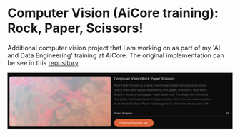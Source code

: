 # Computer Vision (AiCore training): Rock, Paper, Scissors!

Additional computer vision project that I am working on as part of my 'AI and Data Engineering' training at AiCore. The original implementation can be see in this [repository](https://github.com/CaterinaBi/aicore-computer-vision).

![This is an image taken from the AiCore portal](images/portal_png.png)